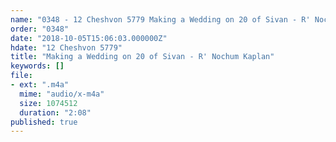 ```yaml
---
name: "0348 - 12 Cheshvon 5779 Making a Wedding on 20 of Sivan - R' Nochum Kaplan"
order: "0348"
date: "2018-10-05T15:06:03.000000Z"
hdate: "12 Cheshvon 5779"
title: "Making a Wedding on 20 of Sivan - R' Nochum Kaplan"
keywords: []
file:
- ext: ".m4a"
  mime: "audio/x-m4a"
  size: 1074512
  duration: "2:08"
published: true
---
```

